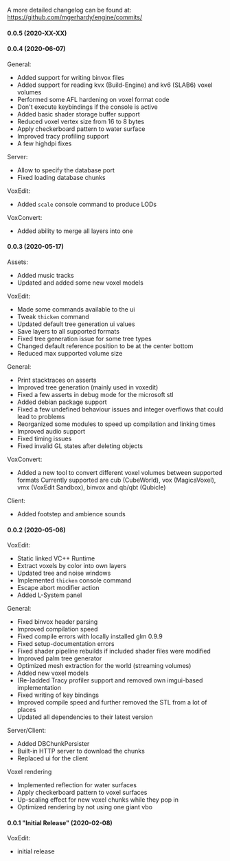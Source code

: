 A more detailed changelog can be found at: https://github.com/mgerhardy/engine/commits/

#### 0.0.5 (2020-XX-XX)

#### 0.0.4 (2020-06-07)

 General:
   - Added support for writing binvox files
   - Added support for reading kvx (Build-Engine) and kv6 (SLAB6) voxel volumes
   - Performed some AFL hardening on voxel format code
   - Don't execute keybindings if the console is active
   - Added basic shader storage buffer support
   - Reduced voxel vertex size from 16 to 8 bytes
   - Apply checkerboard pattern to water surface
   - Improved tracy profiling support
   - A few highdpi fixes

 Server:
   - Allow to specify the database port
   - Fixed loading database chunks

 VoxEdit:
   - Added `scale` console command to produce LODs

 VoxConvert:
   - Added ability to merge all layers into one

#### 0.0.3 (2020-05-17)

 Assets:
   - Added music tracks
   - Updated and added some new voxel models

 VoxEdit:
   - Made some commands available to the ui
   - Tweak `thicken` command
   - Updated default tree generation ui values
   - Save layers to all supported formats
   - Fixed tree generation issue for some tree types
   - Changed default reference position to be at the center bottom
   - Reduced max supported volume size

 General:
   - Print stacktraces on asserts
   - Improved tree generation (mainly used in voxedit)
   - Fixed a few asserts in debug mode for the microsoft stl
   - Added debian package support
   - Fixed a few undefined behaviour issues and integer overflows that could lead to problems
   - Reorganized some modules to speed up compilation and linking times
   - Improved audio support
   - Fixed timing issues
   - Fixed invalid GL states after deleting objects

 VoxConvert:
   - Added a new tool to convert different voxel volumes between supported formats
     Currently supported are cub (CubeWorld), vox (MagicaVoxel), vmx (VoxEdit Sandbox), binvox
     and qb/qbt (Qubicle)

 Client:
   - Added footstep and ambience sounds

#### 0.0.2 (2020-05-06)

 VoxEdit:
   - Static linked VC++ Runtime
   - Extract voxels by color into own layers
   - Updated tree and noise windows
   - Implemented `thicken` console command
   - Escape abort modifier action
   - Added L-System panel

 General:
   - Fixed binvox header parsing
   - Improved compilation speed
   - Fixed compile errors with locally installed glm 0.9.9
   - Fixed setup-documentation errors
   - Fixed shader pipeline rebuilds if included shader files were modified
   - Improved palm tree generator
   - Optimized mesh extraction for the world (streaming volumes)
   - Added new voxel models
   - (Re-)added Tracy profiler support and removed own imgui-based implementation
   - Fixed writing of key bindings
   - Improved compile speed and further removed the STL from a lot of places
   - Updated all dependencies to their latest version

 Server/Client:
   - Added DBChunkPersister
   - Built-in HTTP server to download the chunks
   - Replaced ui for the client

 Voxel rendering
   - Implemented reflection for water surfaces
   - Apply checkerboard pattern to voxel surfaces
   - Up-scaling effect for new voxel chunks while they pop in
   - Optimized rendering by not using one giant vbo


#### 0.0.1 "Initial Release" (2020-02-08)

 VoxEdit:
   - initial release
